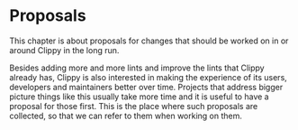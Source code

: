 # Proposals

This chapter is about proposals for changes that should be worked on in or
around Clippy in the long run.

Besides adding more and more lints and improve the lints that Clippy already
has, Clippy is also interested in making the experience of its users, developers
and maintainers better over time. Projects that address bigger picture things
like this usually take more time and it is useful to have a proposal for those
first. This is the place where such proposals are collected, so that we can
refer to them when working on them.
